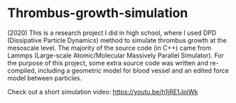 # Thrombus-growth-simulation

(2020) This is a research project I did in high school, where I used DPD (Dissipative Particle Dynamics) method to simulate thrombus growth at the mesoscale level. The majority of the source code (in C++) came from Lammps (Large-scale Atomic/Molecular Massively Parallel Simulator). For the purpose of this project, some extra source code was written and re-compiled, including a geometric model for blood vessel and an edited force model between particles. 

Check out a short simulation video: https://youtu.be/h1jRE1JpiWk
